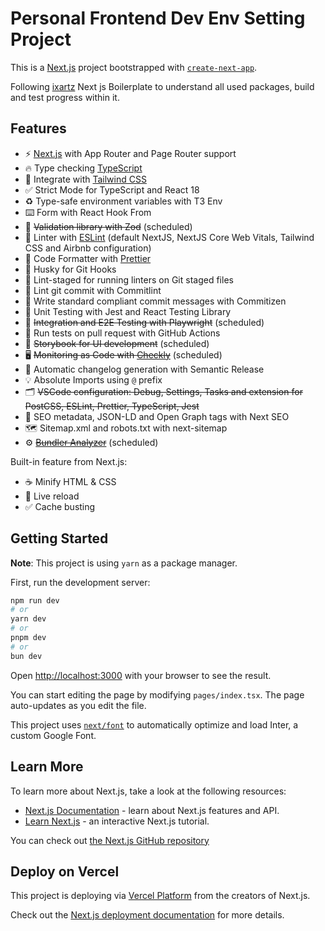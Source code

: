 # Personal Frontend Dev Env Setting Project

This is a [Next.js](https://nextjs.org/) project bootstrapped with [`create-next-app`](https://github.com/vercel/next.js/tree/canary/packages/create-next-app).

Following [ixartz](https://github.com/ixartz/Next-js-Boilerplate) Next js Boilerplate to understand all used packages, build and test progress within it.

## Features

- ⚡ [Next.js](https://nextjs.org) with App Router and Page Router support
- 🔥 Type checking [TypeScript](https://www.typescriptlang.org)
- 💎 Integrate with [Tailwind CSS](https://tailwindcss.com)
- ✅ Strict Mode for TypeScript and React 18
- ♻️ Type-safe environment variables with T3 Env
- ⌨️ Form with React Hook From
- 🔴 ~~Validation library with Zod~~ (scheduled)
- 📏 Linter with [ESLint](https://eslint.org) (default NextJS, NextJS Core Web Vitals, Tailwind CSS and Airbnb configuration)
- 💖 Code Formatter with [Prettier](https://prettier.io)
- 🦊 Husky for Git Hooks
- 🚫 Lint-staged for running linters on Git staged files
- 🚓 Lint git commit with Commitlint
- 📓 Write standard compliant commit messages with Commitizen
- 🦺 Unit Testing with Jest and React Testing Library
- 🧪 ~~Integration and E2E Testing with Playwright~~ (scheduled)
- 👷 Run tests on pull request with GitHub Actions
- 🎉 ~~Storybook for UI development~~ (scheduled)
- 🖥️ ~~Monitoring as Code with [Checkly](https://www.checklyhq.com)~~ (scheduled)
- 🎁 Automatic changelog generation with Semantic Release
- 💡 Absolute Imports using `@` prefix
- 🗂 ~~VSCode configuration: Debug, Settings, Tasks and extension for PostCSS, ESLint, Prettier, TypeScript, Jest~~
- 🤖 SEO metadata, JSON-LD and Open Graph tags with Next SEO
- 🗺️ Sitemap.xml and robots.txt with next-sitemap
- ⚙️ ~~[Bundler Analyzer](https://www.npmjs.com/package/@next/bundle-analyzer)~~ (scheduled)

Built-in feature from Next.js:

- ☕ Minify HTML & CSS
- 💨 Live reload
- ✅ Cache busting

## Getting Started

**Note**: This project is using `yarn` as a package manager.

First, run the development server:

```bash
npm run dev
# or
yarn dev
# or
pnpm dev
# or
bun dev
```

Open [http://localhost:3000](http://localhost:3000) with your browser to see the result.

You can start editing the page by modifying `pages/index.tsx`. The page auto-updates as you edit the file.

This project uses [`next/font`](https://nextjs.org/docs/basic-features/font-optimization) to automatically optimize and load Inter, a custom Google Font.

## Learn More

To learn more about Next.js, take a look at the following resources:

- [Next.js Documentation](https://nextjs.org/docs) - learn about Next.js features and API.
- [Learn Next.js](https://nextjs.org/learn) - an interactive Next.js tutorial.

You can check out [the Next.js GitHub repository](https://github.com/vercel/next.js/)

## Deploy on Vercel

This project is deploying via [Vercel Platform](https://vercel.com/new?utm_medium=default-template&filter=next.js&utm_source=create-next-app&utm_campaign=create-next-app-readme) from the creators of Next.js.

Check out the [Next.js deployment documentation](https://nextjs.org/docs/deployment) for more details.
